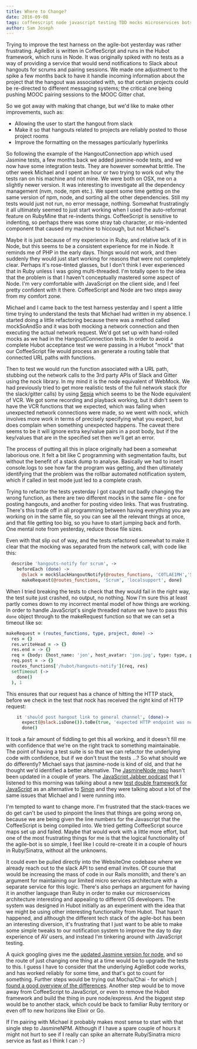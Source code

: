 ```yaml
---
title: Where to Change?
date: 2016-09-08
tags: coffeescript node javascript testing TDD mocks microservices bots 
author: Sam Joseph
---
```



Trying to improve the test harness on the agile-bot yesterday was rather frustrating.  AgileBot is written in CoffeeScript and runs in the Hubot framework, which runs in Node.  It was originally spiked with no tests as a way of providing a service that would send notifications to Slack about hangouts for scrums and pairing sessions.  We made one adjustment to the spike a few months back to have it handle incoming information about the project that the hangout was associated with, so that certain projects could be re-directed to different messaging systems; the critical one being pushing MOOC pairing sessions to the MOOC Gitter chat.

So we got away with making that change, but we'd like to make other improvements, such as:

* Allowing the user to start the hangout from slack
* Make it so that hangouts related to projects are reliably posted to those project rooms
* Improve the formatting on the messages particularly hyperlinks

So following the example of the HangoutConnection app which used Jasmine tests, a few months back we added jasmine-node tests, and we now have some integration tests.  They are however somewhat brittle.  The other week Michael and I spent an hour or two trying to work out why the tests ran on his machine and not mine.  We were both on OSX, me on a slightly newer version.  It was interesting to investigate all the dependency management (nvm, node, npm etc.).  We spent some time getting on the same version of npm, node, and sorting all the other dependencies. Still my tests would just not run, no error message, nothing.  Somewhat frustratingly it all ultimately seemed to just start working when I used the auto-reformat feature on RubyMine that re-indents things.  CoffeeScript is sensitive to indenting, so perhaps there was some stray tab character, or mis-indented component that caused my machine to hiccough, but not Michael's.

Maybe it is just because of my experience in Ruby, and relative lack of it in Node, but this seems to be a consistent experience for me in Node.  It reminds me of PHP in the early days.  Things would not work, and then suddenly they would just start working for reasons that were not completely clear.  Perhaps it's rose-tinted glasses, but I don't think I ever experienced that in Ruby unless I was going multi-threaded.  I'm totally open to the idea that the problem is that I haven't conceptually mastered some aspect of Node.  I'm very comfortable with JavaScript on the client side, and I feel pretty confident with it there.  CoffeeScript and Node are two steps away from my comfort zone.

Michael and I came back to the test harness yesterday and I spent a little time trying to understand the tests that Michael had written in my absence.  I started doing a little refactoring because there was a method called mockSoAndSo and it was both mocking a network connection and then executing the actual network request.  We'd got set up with hand-rolled mocks as we had in the HangoutConnection tests.  In order to avoid a complete Hubot acceptance test we were passing in a Hubot "mock" that our CoffeeScript file would process an generate a routing table that connected URL paths with functions.  

Then to test we would run the function associated with a URL path, stubbing out the network calls to the 3rd party APIs of Slack and Gitter using the nock library.  In my mind it is the node equivalent of WebMock.  We had previously tried to get more realistic tests of the full network stack (for the slack/gitter calls) by using [Sepia](https://github.com/linkedin/sepia) which seems to be the Node equivalent of VCR.  We got some recording and playback working, but it didn't seem to have the VCR functions that we expected, which was failing when unexpected network connections were made, so we went with nock, which involves more work in terms of precisely specifying what you expect, but does complain when something unexpected happens.  The caveat there seems to be it will ignore extra key/value pairs in a post body, but if the key/values that are in the specified set then we'll get an error.

The process of putting all this in place originally had been a somewhat laborious one.  It felt a bit like C programming with segmentation faults, but without the benefit of a stack dump to analyse.  Basically we had to insert console.logs to see how far the program was getting, and then ultimately identifying that the problem was the rollbar automated notification system, which if called in test mode just led to a complete crash.

Trying to refactor the tests yesterday I got caught out badly changing the wrong function, as there are two different mocks in the same file - one for posting hangouts, and another for posting video links.  That was frustrating.  There's this trade off in all programming between having everything you are working on in the same file, so you can see all the relevant things at once, and that file getting too big, so you have to start jumping back and forth.  One mental note from yesterday, reduce those file sizes. 

Even with that slip out of way, and the tests refactored somewhat to make it clear that the mocking was separated from the network call, with code like this:

```coffeescript
  describe 'hangouts-notify for scrum', ->
    beforeEach (done) ->
      @slack = mockSlackHangoutNotify(@routes_functions, 'C0TLAE1MH','Scrum', 'localsupport')
      makeRequest(@routes_functions, 'Scrum', 'localsupport', done)

```

When I tried breaking the tests to check that they would fail in the right way, the test suite just crashed, no output, no nothing.  Now I'm sure this at least partly comes down to my incorrect mental model of how things are working.  In order to handle JavaScript's single threaded nature we have to pass this `done` object through to the makeRequest function so that we can set a timeout like so:

```coffeescript
makeRequest = (routes_functions, type, project, done) ->
  res = {}
  res.writeHead = -> {}
  res.end = -> {}
  req = {body: {host_name: 'jon', host_avatar: 'jon.jpg', type: type, project: project}}
  req.post = -> {}
  routes_functions['/hubot/hangouts-notify'](req, res)
  setTimeout (->
    done()
  ), 1

```
This ensures that our request has a chance of hitting the HTTP stack, before we check in the test that nock has received the right kind of HTTP request:

```coffee script
    it 'should post hangout link to general channel', (done)->
      expect(@slack.isDone()).toBe(true, 'expected HTTP endpoint was not hit')
      done()
```

It took a fair amount of fiddling to get this all working, and it doesn't fill me with confidence that we're on the right track to something maintainable.  The point of having a test suite is so that we can refactor the underlying code with confidence, but if we don't trust the tests ...?  So what should we do differently?  Michael says that jasmine-node is kind of old, and that he thought we'd identified a better alternative.  The [JasmineNode repo](https://github.com/mhevery/jasmine-node) hasn't been updated in a couple of years.  The [JavaScript Jabber podcast](https://devchat.tv/js-jabber/226-jsj-test-doubles-with-justin-searls) that I listened to this morning was talking about a new [test double framework for JavaScript](https://github.com/testdouble/testdouble.js) as an alternative to [Sinon](https://github.com/sinonjs/sinon) and they were talking about a lot of the same issues that Michael and I were running into.

I'm tempted to want to change more.  I'm frustrated that the stack-traces we do get can't be used to pinpoint the lines that things are going wrong on, because we are being given the line numbers for the Javascript that the CoffeeScript is being compiled into.  We tried getting CoffeeScript source maps set up and failed.  Maybe that would work with a little more effort, but one of the most frustrating things for me is that the logical functionality of the agile-bot is so simple, I feel like I could re-create it in a couple of hours in Ruby/Sinatra, without all the unknowns.

It could even be pulled directly into the WebsiteOne codebase where we already reach out to the slack API to send email invites.  Of course that would be increasing the mass of code in our Rails monolith, and there's an argument for maintaining our limited micro services architecture with a separate service for this logic.  There's also perhaps an argument for having it in another language than Ruby in order to make our microservices architecture interesting and appealing to different OS developers.  The system was designed in Hubot initially as an experiment with the idea that we might be using other interesting functionality from Hubot.  That hasn't happened, and although the different tech stack of the agile-bot has been an interesting diversion, it's frustrating that I just want to be able to make some simple tweaks to our notification system to improve the day to day experience of AV users, and instead I'm tinkering around with JavaScript testing.

A quick googling gives me the [updated Jasmine version for node](https://github.com/jasmine/jasmine-npm), and so the route of just changing one thing at a time would be to upgrade the tests to this.  I guess I have to consider that the underlying AgileBot code works, and has worked reliably for some time, and that's got to count for something.  Further steps would be trying out Mocha/Chai - for which [I found a good overview of the differences](https://www.codementor.io/javascript/tutorial/javascript-testing-framework-comparison-jasmine-vs-mocha).  Another step would be to move away from CoffeeScript to JavaScript, or even to remove the Hubot framework and build the thing in pure node/express.  And the biggest step would be to another stack, which could be back to familiar Ruby territory or even off to new horizons like Elixir or Go.

If I'm pairing with Michael it probably makes most sense to start with that single step to JasmineNPM.  Although if I have a spare couple of hours it might not hurt to see if I really can spike an alternate Ruby/Sinatra micro service as fast as I think I can :-)
